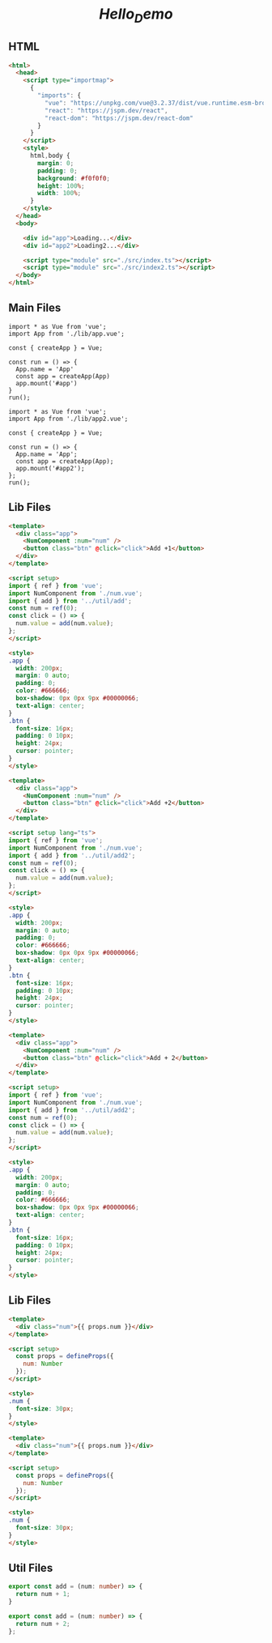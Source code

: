
<!-- 
  iexample-type: vue
  iexample-project-001: 111
  iexample-project-002: 222
-->
# $$Hello_Demo$$

## HTML

<!-- "iexample-file": "@/index.html" -->

```html
<html>
  <head>
    <script type="importmap">
      {
        "imports": {
          "vue": "https://unpkg.com/vue@3.2.37/dist/vue.runtime.esm-browser.js",
          "react": "https://jspm.dev/react",
          "react-dom": "https://jspm.dev/react-dom"
        }
      }
    </script>
    <style>
      html,body {
        margin: 0;
        padding: 0;
        background: #f0f0f0;
        height: 100%;
        width: 100%;
      }
    </style>
  </head>
  <body>

    <div id="app">Loading...</div>
    <div id="app2">Loading2...</div>

    <script type="module" src="./src/index.ts"></script>
    <script type="module" src="./src/index2.ts"></script>
  </body>
</html>
```

## Main Files
<!-- iexample-file: "@/src/index.ts" -->
```tsx
import * as Vue from 'vue';
import App from './lib/app.vue';

const { createApp } = Vue;

const run = () => {
  App.name = 'App'
  const app = createApp(App)
  app.mount('#app')
}
run();
```

<!-- iexample-file: "@/src/index2.ts" -->
```tsx
import * as Vue from 'vue';
import App from './lib/app2.vue';

const { createApp } = Vue;

const run = () => {
  App.name = 'App';
  const app = createApp(App);
  app.mount('#app2');
};
run();
```

## Lib Files

<!-- iexample-file: "@/src/lib/app.vue" -->
```html
<template>
  <div class="app">
    <NumComponent :num="num" />
    <button class="btn" @click="click">Add +1</button>
  </div>
</template>

<script setup>
import { ref } from 'vue';
import NumComponent from './num.vue';
import { add } from '../util/add';
const num = ref(0);
const click = () => {
  num.value = add(num.value);
};
</script>

<style>
.app {
  width: 200px;
  margin: 0 auto;
  padding: 0;
  color: #666666;
  box-shadow: 0px 0px 9px #00000066;
  text-align: center;
}
.btn {
  font-size: 16px;
  padding: 0 10px;
  height: 24px;
  cursor: pointer;
}
</style>

```


<!-- iexample-file: "@/src/lib/app2.vue" -->
```html
<template>
  <div class="app">
    <NumComponent :num="num" />
    <button class="btn" @click="click">Add +2</button>
  </div>
</template>

<script setup lang="ts">
import { ref } from 'vue';
import NumComponent from './num.vue';
import { add } from '../util/add2';
const num = ref(0);
const click = () => {
  num.value = add(num.value);
};
</script>

<style>
.app {
  width: 200px;
  margin: 0 auto;
  padding: 0;
  color: #666666;
  box-shadow: 0px 0px 9px #00000066;
  text-align: center;
}
.btn {
  font-size: 16px;
  padding: 0 10px;
  height: 24px;
  cursor: pointer;
}
</style>
```


<!-- iexample-file: "@/src/lib/app2.vue" -->
```html
<template>
  <div class="app">
    <NumComponent :num="num" />
    <button class="btn" @click="click">Add + 2</button>
  </div>
</template>

<script setup>
import { ref } from 'vue';
import NumComponent from './num.vue';
import { add } from '../util/add2';
const num = ref(0);
const click = () => {
  num.value = add(num.value);
};
</script>

<style>
.app {
  width: 200px;
  margin: 0 auto;
  padding: 0;
  color: #666666;
  box-shadow: 0px 0px 9px #00000066;
  text-align: center;
}
.btn {
  font-size: 16px;
  padding: 0 10px;
  height: 24px;
  cursor: pointer;
}
</style>

```


## Lib Files

<!-- iexample-file: "@/src/lib/counter.vue" -->
```html
<template>
  <div class="num">{{ props.num }}</div>
</template>

<script setup>
  const props = defineProps({
    num: Number
  });
</script>

<style>
.num {
  font-size: 30px;
}
</style>
```

<!-- iexample-file: "@/src/lib/num.vue" -->
```html
<template>
  <div class="num">{{ props.num }}</div>
</template>

<script setup>
  const props = defineProps({
    num: Number
  });
</script>

<style>
.num {
  font-size: 30px;
}
</style>
```

## Util Files


<!-- iexample-file: "@/src/util/add.ts" -->
```ts
export const add = (num: number) => {
  return num + 1;
}
```

<!-- iexample-file: "@/src/util/add2.ts" -->
```ts
export const add = (num: number) => {
  return num + 2;
};

```
 

